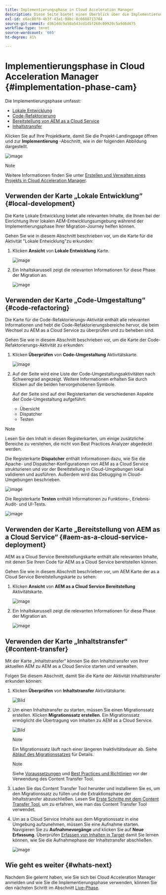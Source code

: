 ```yaml
---
title: Implementierungsphase in Cloud Acceleration Manager
description: Diese Seite bietet einen Überblick über die Implementierungsphase in Cloud Acceleration Manager.
exl-id: e6ac88f0-4b3f-43a1-98bc-8c6608713784
source-git-commit: d361ddc9a50a543cd1d5f260c09920c5a9d6d675
workflow-type: tm+mt
source-wordcount: '665'
ht-degree: 41%

---
```


# Implementierungsphase in Cloud Acceleration Manager {#implementation-phase-cam}

Die Implementierungsphase umfasst:

* [Lokale Entwicklung](#local-development)
* [Code-Refaktorierung](#code-refactoring)
* [Bereitstellung von AEM as a Cloud Service](#aem-as-a-cloud-service-deployment)
* [Inhaltstransfer](#content-transfer)


Klicken Sie auf Ihre Projektkarte, damit Sie die Projekt-Landingpage öffnen und zur **Implementierung** -Abschnitt, wie in der folgenden Abbildung dargestellt.

![image](/help/journey-migration/cloud-acceleration-manager/assets/implementation-1.png)

>[!NOTE]
>Weitere Informationen finden Sie unter [Erstellen und Verwalten eines Projekts in Cloud Acceleration Manager](getting-started-cam.md#create-project).


## Verwenden der Karte „Lokale Entwicklung“ {#local-development}

Die Karte Lokale Entwicklung bietet alle relevanten Inhalte, die Ihnen bei der Einrichtung Ihrer lokalen AEM-Entwicklungsumgebung während der Implementierungsphase Ihrer Migration-Journey helfen können.

Gehen Sie wie in diesem Abschnitt beschrieben vor, um die Karte für die Aktivität &quot;Lokale Entwicklung&quot;zu erkunden:

1. Klicken **Ansicht** von **Lokale Entwicklung** Karte.

   ![image](/help/journey-migration/cloud-acceleration-manager/assets/implementation-2.png)

1. Ein Inhaltskarussell zeigt die relevanten Informationen für diese Phase der Migration an.

   ![image](/help/journey-migration/cloud-acceleration-manager/assets/implementation-3.png)


## Verwenden der Karte „Code-Umgestaltung“ {#code-refactoring}

Die Karte für die Code-Refaktorierungs-Aktivität enthält alle relevanten Informationen und hebt die Code-Refaktorierungsbereiche hervor, die beim Wechsel zu AEM as a Cloud Service zu überprüfen und zu beheben sind.

Gehen Sie wie in diesem Abschnitt beschrieben vor, um die Karte der Code-Refaktorierungs-Aktivität zu erkunden:

1. Klicken **Überprüfen** von **Code-Umgestaltung** Aktivitätskarte.

   ![image](/help/journey-migration/cloud-acceleration-manager/assets/implementation-4.png)

1. Auf der Seite wird eine Liste der Code-Umgestaltungsaktivitäten nach Schweregrad angezeigt. Weitere Informationen erhalten Sie durch Klicken auf die beiden hervorgehobenen Symbole.

   Auf der Seite sind auf drei Registerkarten die verschiedenen Aspekte der Code-Umgestaltung aufgeführt:

   * Übersicht
   * Dispatcher
   * Testen

>[!NOTE]
>Lesen Sie den Inhalt in diesen Registerkarten, um einige zusätzliche Bereiche zu verstehen, die nicht von Best Practices Analyzer abgedeckt werden.

Die Registerkarte **Dispatcher** enthält Informationen dazu, wie Sie die Apache- und Dispatcher-Konfigurationen von AEM as a Cloud Service strukturieren und vor der Bereitstellung in Cloud-Umgebungen lokal validieren und ausführen. Außerdem wird das Debugging in Cloud-Umgebungen beschrieben.

![image](/help/journey-migration/cloud-acceleration-manager/assets/coderefactoring-2.png)

Die Registerkarte **Testen** enthält Informationen zu Funktions-, Erlebnis-Audit- und UI-Tests.

![image](/help/journey-migration/cloud-acceleration-manager/assets/coderefactoring-3.png)


## Verwenden der Karte „Bereitstellung von AEM as a Cloud Service“ {#aem-as-a-cloud-service-deployment}

AEM as a Cloud Service Bereitstellungskarte enthält alle relevanten Inhalte, mit denen Sie Ihren Code für AEM as a Cloud Service bereitstellen können.

Gehen Sie wie in diesem Abschnitt beschrieben vor, um AEM Karte der as a Cloud Service Bereitstellungskarte zu sehen:

1. Klicken **Ansicht** von **AEM as a Cloud Service Bereitstellung** Aktivitätskarte.

   ![image](/help/journey-migration/cloud-acceleration-manager/assets/implementation-6.png)

1. Ein Inhaltskarussell zeigt die relevanten Informationen für diese Phase der Migration an.

   ![image](/help/journey-migration/cloud-acceleration-manager/assets/aem-deployment-card.png)


## Verwenden der Karte „Inhaltstransfer“ {#content-transfer}

Mit der Karte „Inhaltstransfer“ können Sie den Inhaltstransfer von Ihrer aktuellen AEM zu AEM as a Cloud Service starten und verwalten.

Folgen Sie diesem Abschnitt, damit Sie die Karte der Aktivität Inhaltstransfer erkunden können:

1. Klicken **Überprüfen** von **Inhaltstransfer** Aktivitätskarte.

   ![Bild](/help/journey-migration/cloud-acceleration-manager/assets/contenttransfer-1.png)

1. Um einen Inhaltstransfer zu starten, müssen Sie einen Migrationssatz erstellen. Klicken **Migrationssatz erstellen**. Ein Migrationssatz ermöglicht die Übertragung von Inhalten zu AEM as a Cloud Service.

   ![Bild](/help/journey-migration/cloud-acceleration-manager/assets/contenttransfer-2.png)

   >[!NOTE]
   >Ein Migrationssatz läuft nach einer längeren Inaktivitätsdauer ab. Siehe [Ablauf des Migrationssatzes](/help/journey-migration/content-transfer-tool/using-content-transfer-tool/overview-content-transfer-tool.md#migration-set-expiry) für Details.

   >[!NOTE]
   >Siehe [Voraussetzungen](https://experienceleague.adobe.com/docs/experience-manager-cloud-service/content/migration-journey/cloud-migration/content-transfer-tool/prerequisites-content-transfer-tool.html) und [Best Practices und Richtlinien](https://experienceleague.adobe.com/docs/experience-manager-cloud-service/content/migration-journey/cloud-migration/content-transfer-tool/overview-content-transfer-tool.html?lang=de) vor der Verwendung des Content Transfer Tool.

1. Laden Sie das Content Transfer Tool herunter und installieren Sie es, um den Migrationssatz zu füllen und die Extraktionsphase der Inhaltstransfer abzuschließen. Lesen Sie [Erste Schritte mit dem Content Transfer Tool](https://experienceleague.adobe.com/docs/experience-manager-cloud-service/content/migration-journey/cloud-migration/content-transfer-tool/getting-started-content-transfer-tool.html?lang=de), um zu erfahren, wie man das Content Transfer Tool verwendet.

1. Um as a Cloud Service Inhalte aus dem Migrationssatz in eine Umgebung aufzunehmen, müssen Sie eine Aufnahme starten. Navigieren Sie zu **Aufnahmevorgänge** und klicken Sie auf **Neue Erfassung**. Überprüfen [Erfassen von Inhalten in Target](https://experienceleague.adobe.com/docs/experience-manager-cloud-service/content/migration-journey/cloud-migration/content-transfer-tool/ingesting-content.html?lang=de) damit Sie lernen können, wie Sie die Aufnahmephase der Inhaltstransfer abschließen.

   ![image](/help/journey-migration/cloud-acceleration-manager/assets/contenttransfer-3.png)

<!--### Estimating Content Transfer Time {#calculating}

A Content Transfer Tool calculator has been provided to estimate how long it could take to complete the content transfer activity. You can use the content repository size slider to select the size that applies to your project. The transfer times vary for the extraction and ingestion phases. 

   ![image](/help/journey-migration/cloud-acceleration-manager/assets/contenttransfer-4.png)

   >[!NOTE]
   >These times are estimates only. Factor such as network speeds and time to scale up instances have not been accounted for in these estimates.

To estimate the size of the AEM Repository, you can run the Disk Usage report under `http://HOST:PORT/etc/reports/diskusage.html`. 

You can also estimate the size of specific repository paths by using the `path` parameter, for example, `http://HOST:PORT/etc/reports/diskusage.html?path=/content/dam`. -->

## Wie geht es weiter {#whats-next}

Nachdem Sie gelernt haben, wie Sie sich bei Cloud Acceleration Manager anmelden und wie Sie die Implementierungsphase verwenden, können Sie den nächsten Schritt im Abschnitt [Live-Phase](https://experienceleague.adobe.com/docs/experience-manager-cloud-service/content/migration-journey/cloud-acceleration-manager/using-cam/cam-golive-phase.html).
